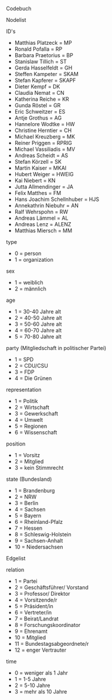 Codebuch

Nodelist

ID's
- Matthias Platzeck = MP
- Ronald Pofalla = RP
- Barbara Praetorius = BP
- Stanislaw Tillich = ST
- Gerda Hasselfeldt = GH
- Steffen Kampeter = SKAM
- Stefan Kapferer = SKAPF
- Dieter Kempf = DK
- Claudia Nemat = CN
- Katherina Reiche = KR
- Gunda Röstel = GR
- Eric Schweitzer = ES
- Antje Grothus = AG
- Hannelore Wodtke = HW
- Christine Herntier = CH
- Michael Kreuzberg = MK
- Reiner Priggen = RPRIG
- Michael Vassiliadis = MV
- Andreas Scheidt = AS
- Stefan Körzell = SK
- Martin Kaiser = MKAI
- Hubert Weiger = HWEIG
- Kai Niebert = KN
- Jutta Allmendinger = JA
- Felix Matthes = FM
- Hans Joachim Schellnhuber = HJS
- Annekathrin Niebuhr = AN
- Ralf Wehrspohn = RW
- Andreas Lämmel = AL 
- Andreas Lenz = ALENZ
- Matthias Miersch = MM


type
- 0 = person
- 1 = organization

sex
- 1 = weiblich
- 2 = männlich

age
- 1 = 30-40 Jahre alt
- 2 = 40-50 Jahre alt
- 3 = 50-60 Jahre alt
- 4 = 60-70 Jahre alt
- 5 = 70-80 Jahre alt

party (Mitgliedschaft in politischer Partei)
- 1 = SPD
- 2 = CDU/CSU
- 3 = FDP
- 4 = Die Grünen

representation 
- 1 = Politik
- 2 = Wirtschaft
- 3 = Gewerkschaft
- 4 = Umwelt
- 5 = Regionen
- 6 = Wissenschaft

position 
- 1 = Vorsitz
- 2 = Mitglied
- 3 = kein Stimmrecht

state (Bundesland)
- 1 = Brandenburg
- 2 = NRW
- 3 = Berlin
- 4 = Sachsen
- 5 = Bayern
- 6 = Rheinland-Pfalz
- 7 = Hessen
- 8 = Schleswig-Holstein
- 9 = Sachsen-Anhalt
- 10 = Niedersachsen

Edgelist

relation
- 1 = Partei
- 2 = Geschäftsführer/ Vorstand
- 3 = Professor/ Direktor
- 4 = Vorsitzende/r
- 5 = Präsident/in
- 6 = Vertreter/in
- 7 = Beirat/Landrat
- 8 = Forschungskoordinator
- 9 = Ehrenamt
- 10 = Mitglied
- 11 = Bundestagsabgeordnete/r
- 12 = enger Vertrauter

time 
- 0 = weniger als 1 Jahr
- 1 = 1-5 Jahre
- 2 = 5-10 Jahre
- 3 = mehr als 10 Jahre 
